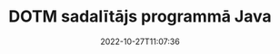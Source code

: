---
############################# Static ############################
layout: "auto-gen-merger"
date: 2022-10-27T11:07:36
draft: false
otherformats: dotx epub html mht mhtml odp ods odt one otp ott pdf pps ppsx ppt pptx

############################# Head ############################
head_title: "Sadaliet DOTM vairākos failos programmā Java"
head_description: "Sadaliet vienu DOTM failu vairākos failos, pamatojoties uz lappušu numuriem, lappušu intervāliem, pāra vai nepāra lapām, izmantojot dokumentu apvienošanas API."

############################# Header ############################
title: "DOTM sadalītājs programmā Java"
description: "Sadaliet DOTM ar dažām Java koda rindām."
bg_image: "https://cms.admin.containerize.com/templates/aspose/App_Themes/V3/images/bg/header1.png"
bg_overlay: false
button:
    enable: true
    icon: "fas fa-arrow-down"
    label: "Lejupielādēt bezmaksas izmēģinājuma versiju"
    link: "https://downloads.groupdocs.com/merger/java"

############################# SubMenu ############################
submenu:
    enable: true

    left:
        img_alt: "GroupDocs.Merger for Java"
        image: "https://cms.admin.containerize.com/templates/groupdocs/images/product-logos/90x90-noborder/groupdocs-merger-java.png"
        product: "GroupDocs.Merger"
        platform: "Java"

    middle:
        button:

            # button loop
            - link: "https://apireference.groupdocs.com/merger/java"
              text: "API atsauce"

            # button loop
            - link: "https://github.com/groupdocs-merger"
              text: "Kodu piemēri"

            # button loop
            - link: "https://products.groupdocs.app/merger/family"
              text: "Tiešraides demonstrācijas"

            # button loop
            - link: "https://purchase.groupdocs.com/pricing/merger/java"
              text: "Cenu noteikšana"

    right:
        link_download: "https://downloads.groupdocs.com/merger"
        link_learn: "https://docs.groupdocs.com/merger/java"
        link_buy: "https://purchase.groupdocs.com"

############################# About ############################
about:
    enable: true
    title: "Par GroupDocs.Merger for Java API"
    content: |
        Bibliotēka [GroupDocs.Merger for Java](/lv/merger/java/) piedāvā vienkāršu risinājumu, lai droši apvienotu un sadalītu dažādus dokumentu formātus, tostarp PDF, Microsoft Office (Word, Excel, PowerPoint, OneNote), OpenDocument, HTML, attēlus un daudzas citas Java lietojumprogrammās. Pievienojot tikai dažas koda rindiņas, veiciet vairākas dokumenta darbības, piemēram, pārvietojiet, noņemiet, pagrieziet, apmainiet, izvelciet vai mainiet lappušu orientāciju dokumentos. Dokumentu apvienošanas API atbalsta arī dokumentu lapu priekšskatīšanu kā attēlu, lai analizētu dokumenta struktūru, formatējumu un lapas saturu.
        
        GroupDocs.Merger API ir pareizā izvēle korporatīvajiem risinājumiem, kuriem nepieciešamas failu sadalīšanas funkcijas. Šīs API tiek labi atbalstītas visās lielākajās operētājsistēmās un platformās, tostarp J2SE 7.0 (1.7), J2SE 8.0 (1.8), Java 10.

############################# Steps ############################
steps:
    enable: true
    title_left: "Sadaliet DOTM failu pa lapām pakalpojumā Java"
    content_left: |
        [GroupDocs.Merger for Java](/lv/merger/java/) ļauj Java izstrādātājiem viegli sadalīt vienu DOTM failu vairākos iegūtajos failos, ieviešot daži vienkārši soļi.
        
        * Inicializējiet **SplitOptions** ar izvades failu ceļa formātu.
        * Izveidojiet jaunu **Merger** gadījumu un norādiet avota dokumenta ceļu kā konstruktora parametru.
        * Izsauciet **split** un nododiet **SplitOptions** objektu, lai saglabātu iegūtos dokumentus.

    title_right: "Sistēmas prasības"
    content_right: |
        GroupDocs.Merger for Java API tiek atbalstītas visās lielākajās platformās un operētājsistēmās. Pirms tālāk norādītā koda izpildes, lūdzu, pārliecinieties, vai jūsu sistēmā ir instalēti šādi priekšnosacījumi.

        * Operētājsistēmas: Microsoft Windows, Linux, MacOS
        * Izstrādes vides: NetBeans, IntelliJ IDEA, Eclipse
        * Ietvari: J2SE 7.0 (1.7), J2SE 8.0 (1.8), Java 10
        * Lejupielādējiet jaunāko GroupDocs.Merger for Java versiju no [Maven](https://repository.groupdocs.com/webapp/#/artifacts/browse/tree/General/repo/com/groupdocs/groupdocs-merger)
         
    code: |
     {{% merger/additional-styles %}}
     {{< merger/code-merger title="Kā sadalīt DOTM failu, izmantojot Java piemēra kodu">}}

        ```java    
        // Sadaliet DOTM failu, izmantojot GroupDocs.Merger for Java API
        String filePath = "input.dotm";
        String filePathOut = "output.dotm";
        
        // Inicializējiet SplitOptions klasi ar izvades failu ceļa formātu
        SplitOptions splitOptions = new SplitOptions(filePathOut, new int[] { 3, 6, 8 });

        // Izveidot saplūšanu, ievadot DOTM dokumentu
        Merger merger = new Merger(filePath);

        // Izsauciet sadalīšanas metodi un nododiet SplitOptions objektu, lai saglabātu iegūtos dokumentus
        merger.split(splitOptions);
        ```
     {{< /merger/code-merger >}}

############################# Demos ############################
demos:
    enable: true
    title: "Tiešraides demonstrācijas — sadalīt DOTM failu tiešsaistē"
    content: |
       Sadaliet DOTM failu tūlīt, apmeklējot vietni [GroupDocs.Merger Live Demos](https://products.groupdocs.app/splitter/dotm).
       Tiešraides demonstrācijai ir šādas priekšrocības.
        
############################# About Formats ############################
about_formats:
    enable: true

############################# More Formats ############################
more_formats:
    enable: true
    title: "Sadalīt citu formātu failu"
    content: |
        Java dokumentē apvienošanas un sadalīšanas API failu formātiem un attēliem. Sadaliet dažus populāros failu formātus, kā norādīts tālāk.

############################# Back to top ###############################
back_to_top:
    enable: true
---